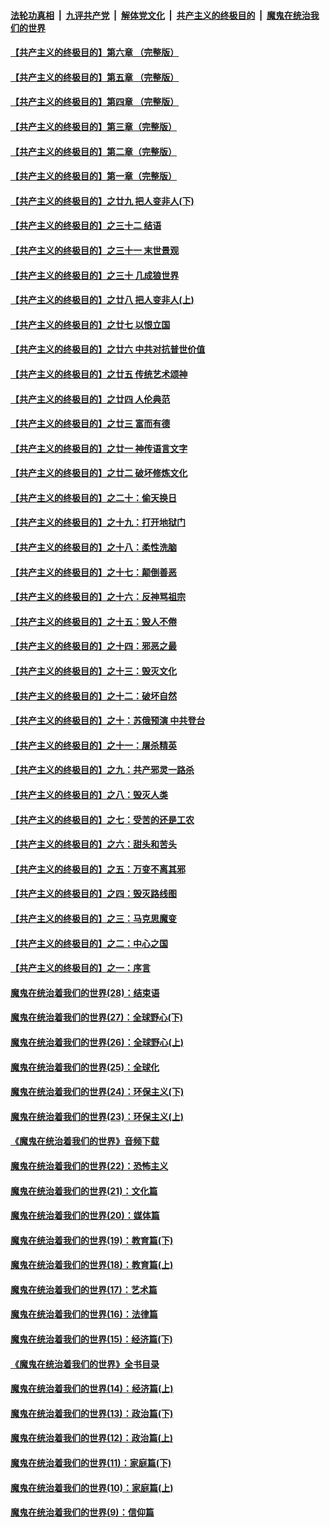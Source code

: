 ####  [法轮功真相](../../../../basic/blob/master/README.md?t=01160239) &nbsp;|&nbsp; [九评共产党](../../../../9ping.md/blob/master/README.md?t=01160239) &nbsp;|&nbsp; [解体党文化](../../../../jtdwh.md/blob/master/README.md?t=01160239)  &nbsp;|&nbsp; [共产主义的终极目的](../../../../gczydzjmd.md/blob/master/README.md?t=01160239) &nbsp;|&nbsp; [魔鬼在统治我们的世界](../../../../mgztzwmdsj.md/blob/master/README.md?t=01160239) 

#### [【共产主义的终极目的】第六章 （完整版）](../pages/nsc422/n11428913.md?t=01160239) 

#### [【共产主义的终极目的】第五章 （完整版）](../pages/nsc422/n11428912.md?t=01160239) 

#### [【共产主义的终极目的】第四章 （完整版）](../pages/nsc422/n11428907.md?t=01160239) 

#### [【共产主义的终极目的】第三章（完整版）](../pages/nsc422/n11428848.md?t=01160239) 

#### [【共产主义的终极目的】第二章（完整版）](../pages/nsc422/n11428831.md?t=01160239) 

#### [【共产主义的终极目的】第一章（完整版）](../pages/nsc422/n11417651.md?t=01160239) 

#### [【共产主义的终极目的】之廿九 把人变非人(下)](../pages/nsc422/n11344140.md?t=01160239) 

#### [【共产主义的终极目的】之三十二 结语](../pages/nsc422/n11360535.md?t=01160239) 

#### [【共产主义的终极目的】之三十一 末世景观](../pages/nsc422/n11351129.md?t=01160239) 

#### [【共产主义的终极目的】之三十 几成狼世界](../pages/nsc422/n11348280.md?t=01160239) 

#### [【共产主义的终极目的】之廿八 把人变非人(上)](../pages/nsc422/n11340492.md?t=01160239) 

#### [【共产主义的终极目的】之廿七 以恨立国](../pages/nsc422/n11336944.md?t=01160239) 

#### [【共产主义的终极目的】之廿六 中共对抗普世价值](../pages/nsc422/n11324785.md?t=01160239) 

#### [【共产主义的终极目的】之廿五 传统艺术颂神](../pages/nsc422/n11296396.md?t=01160239) 

#### [【共产主义的终极目的】之廿四 人伦典范](../pages/nsc422/n11296397.md?t=01160239) 

#### [【共产主义的终极目的】之廿三 富而有德](../pages/nsc422/n11283598.md?t=01160239) 

#### [【共产主义的终极目的】之廿一 神传语言文字](../pages/nsc422/n11263265.md?t=01160239) 

#### [【共产主义的终极目的】之廿二 破坏修炼文化](../pages/nsc422/n11245728.md?t=01160239) 

#### [【共产主义的终极目的】之二十：偷天换日](../pages/nsc422/n11238846.md?t=01160239) 

#### [【共产主义的终极目的】之十九：打开地狱门](../pages/nsc422/n11206376.md?t=01160239) 

#### [【共产主义的终极目的】之十八：柔性洗脑](../pages/nsc422/n11199994.md?t=01160239) 

#### [【共产主义的终极目的】之十七：颠倒善恶](../pages/nsc422/n11179782.md?t=01160239) 

#### [【共产主义的终极目的】之十六：反神骂祖宗](../pages/nsc422/n11166798.md?t=01160239) 

#### [【共产主义的终极目的】之十五：毁人不倦](../pages/nsc422/n11166792.md?t=01160239) 

#### [【共产主义的终极目的】之十四：邪恶之最](../pages/nsc422/n11150249.md?t=01160239) 

#### [【共产主义的终极目的】之十三：毁灭文化](../pages/nsc422/n11135227.md?t=01160239) 

#### [【共产主义的终极目的】之十二：破坏自然](../pages/nsc422/n11135214.md?t=01160239) 

#### [【共产主义的终极目的】之十：苏俄预演 中共登台](../pages/nsc422/n11118424.md?t=01160239) 

#### [【共产主义的终极目的】之十一：屠杀精英](../pages/nsc422/n11118442.md?t=01160239) 

#### [【共产主义的终极目的】之九：共产邪灵一路杀](../pages/nsc422/n11114139.md?t=01160239) 

#### [【共产主义的终极目的】之八：毁灭人类](../pages/nsc422/n11108503.md?t=01160239) 

#### [【共产主义的终极目的】之七：受苦的还是工农](../pages/nsc422/n11101809.md?t=01160239) 

#### [【共产主义的终极目的】之六：甜头和苦头](../pages/nsc422/n11096971.md?t=01160239) 

#### [【共产主义的终极目的】之五：万变不离其邪](../pages/nsc422/n11091285.md?t=01160239) 

#### [【共产主义的终极目的】之四：毁灭路线图](../pages/nsc422/n11086284.md?t=01160239) 

#### [【共产主义的终极目的】之三：马克思魔变](../pages/nsc422/n11061941.md?t=01160239) 

#### [【共产主义的终极目的】之二：中心之国](../pages/nsc422/n11047728.md?t=01160239) 

#### [【共产主义的终极目的】之一：序言](../pages/nsc422/n11086077.md?t=01160239) 

#### [魔鬼在统治着我们的世界(28)：结束语](../pages/nsc422/n10936246.md?t=01160239) 

#### [魔鬼在统治着我们的世界(27)：全球野心(下)](../pages/nsc422/n10928319.md?t=01160239) 

#### [魔鬼在统治着我们的世界(26)：全球野心(上)](../pages/nsc422/n10900318.md?t=01160239) 

#### [魔鬼在统治着我们的世界(25)：全球化](../pages/nsc422/n10788205.md?t=01160239) 

#### [魔鬼在统治着我们的世界(24)：环保主义(下)](../pages/nsc422/n10695307.md?t=01160239) 

#### [魔鬼在统治着我们的世界(23)：环保主义(上)](../pages/nsc422/n10688613.md?t=01160239) 

#### [《魔鬼在统治着我们的世界》音频下载](../pages/nsc422/n10635553.md?t=01160239) 

#### [魔鬼在统治着我们的世界(22)：恐怖主义](../pages/nsc422/n10614727.md?t=01160239) 

#### [魔鬼在统治着我们的世界(21)：文化篇](../pages/nsc422/n10597706.md?t=01160239) 

#### [魔鬼在统治着我们的世界(20)：媒体篇](../pages/nsc422/n10586579.md?t=01160239) 

#### [魔鬼在统治着我们的世界(19)：教育篇(下)](../pages/nsc422/n10564808.md?t=01160239) 

#### [魔鬼在统治着我们的世界(18)：教育篇(上)](../pages/nsc422/n10526970.md?t=01160239) 

#### [魔鬼在统治着我们的世界(17)：艺术篇](../pages/nsc422/n10499093.md?t=01160239) 

#### [魔鬼在统治着我们的世界(16)：法律篇](../pages/nsc422/n10485969.md?t=01160239) 

#### [魔鬼在统治着我们的世界(15)：经济篇(下)](../pages/nsc422/n10469975.md?t=01160239) 

#### [《魔鬼在统治着我们的世界》全书目录](../pages/nsc422/n10464261.md?t=01160239) 

#### [魔鬼在统治着我们的世界(14)：经济篇(上)](../pages/nsc422/n10457370.md?t=01160239) 

#### [魔鬼在统治着我们的世界(13)：政治篇(下)](../pages/nsc422/n10448270.md?t=01160239) 

#### [魔鬼在统治着我们的世界(12)：政治篇(上)](../pages/nsc422/n10444576.md?t=01160239) 

#### [魔鬼在统治着我们的世界(11)：家庭篇(下)](../pages/nsc422/n10440961.md?t=01160239) 

#### [魔鬼在统治着我们的世界(10)：家庭篇(上)](../pages/nsc422/n10435448.md?t=01160239) 

#### [魔鬼在统治着我们的世界(9)：信仰篇](../pages/nsc422/n10432159.md?t=01160239) 

